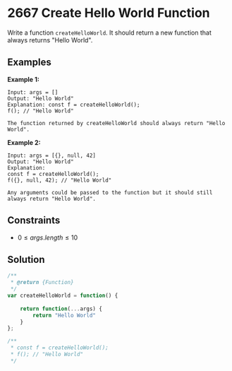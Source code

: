 # 2667 Create Hello World Function

Write a function `createHelloWorld`. It should return a new function that always returns "Hello World".

## Examples

**Example 1:**

```plaintext
Input: args = []
Output: "Hello World"
Explanation: const f = createHelloWorld();
f(); // "Hello World"

The function returned by createHelloWorld should always return "Hello World".
```
**Example 2:**

```plaintext
Input: args = [{}, null, 42]
Output: "Hello World"
Explanation:
const f = createHelloWorld();
f({}, null, 42); // "Hello World"

Any arguments could be passed to the function but it should still always return "Hello World".
```
## Constraints
- $0 \leq args.length \leq 10$

## Solution

```javascript
/**
 * @return {Function}
 */
var createHelloWorld = function() {
    
    return function(...args) {
        return "Hello World"
    }
};

/**
 * const f = createHelloWorld();
 * f(); // "Hello World"
 */
```